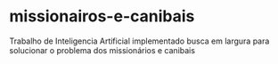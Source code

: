 # missionairos-e-canibais
Trabalho de Inteligencia Artificial implementado busca em largura para solucionar o problema dos missionários e canibais
